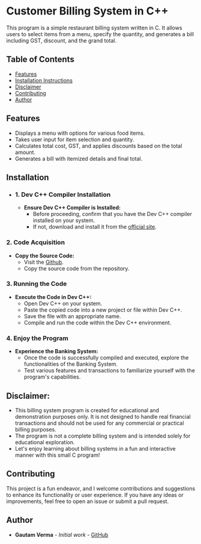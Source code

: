 # Customer Billing System in C++

This program is a simple restaurant billing system written in C. It allows users to select items from a menu, specify the quantity, and generates a bill including GST, discount, and the grand total.



## Table of Contents

- [Features](#Features)
- [Installation Instructions](#Installation)
- [Disclaimer](#Disclaimer)
- [Contributing](#Contributing)
- [Author](#Author)


  
## Features

- Displays a menu with options for various food items.
- Takes user input for item selection and quantity.
- Calculates total cost, GST, and applies discounts based on the total amount.
- Generates a bill with itemized details and final total.



## Installation

- ### 1. Dev C++ Compiler Installation
  - **Ensure Dev C++ Compiler is Installed:** 
    - Before proceeding, confirm that you have the Dev C++ compiler installed on your system.
    - If not, download and install it from the [official site](https://www.bloodshed.net/).
    
### 2. Code Acquisition
  - **Copy the Source Code:**
    - Visit the [Github](https://github.com/Gautam855/Customer-Billing-System/blob/main/Customer%20Billing%20System.cpp).
    - Copy the source code from the repository.
### 3. Running the Code
  - **Execute the Code in Dev C++:**
    - Open Dev C++ on your system.
    - Paste the copied code into a new project or file within Dev C++.
    - Save the file with an appropriate name.
    - Compile and run the code within the Dev C++ environment.

### 4. Enjoy the Program
  - **Experience the Banking System:**
    - Once the code is successfully compiled and executed, explore the functionalities of the Banking System.
    - Test various features and transactions to familiarize yourself with the program's capabilities.


## Disclaimer:

- This billing system program is created for educational and demonstration purposes only. It is not designed to handle real financial transactions and should not be used for any commercial or practical billing purposes.
- The program is not a complete billing system and is intended solely for educational exploration.
- Let's enjoy learning about billing systems in a fun and interactive manner with this small C program!

  

## Contributing

This project is a fun endeavor, and I welcome contributions and suggestions to enhance its functionality or user experience. If you have any ideas or improvements, feel free to open an issue or submit a pull request.



## Author

- **Gautam Verma** - _Initial work_ - [GitHub](https://github.com/Gautam855)


